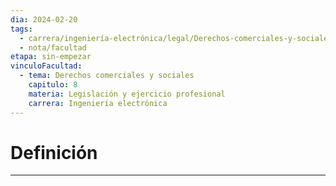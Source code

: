 ```yaml
---
dia: 2024-02-20
tags:
  - carrera/ingeniería-electrónica/legal/Derechos-comerciales-y-sociales
  - nota/facultad
etapa: sin-empezar
vinculoFacultad:
  - tema: Derechos comerciales y sociales
    capitulo: 8
    materia: Legislación y ejercicio profesional
    carrera: Ingeniería electrónica
---
```

# Definición
---
